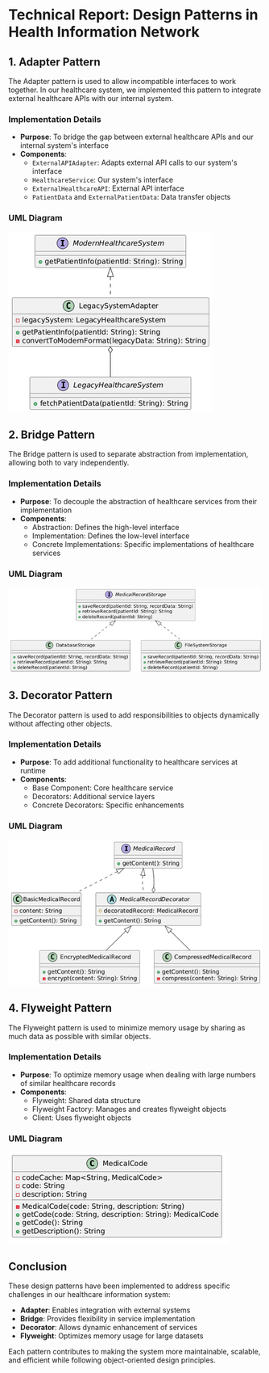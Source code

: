 # Technical Report: Design Patterns in Health Information Network

## 1. Adapter Pattern

The Adapter pattern is used to allow incompatible interfaces to work together. In our healthcare system, we implemented this pattern to integrate external healthcare APIs with our internal system.

### Implementation Details
- **Purpose**: To bridge the gap between external healthcare APIs and our internal system's interface
- **Components**:
  - `ExternalAPIAdapter`: Adapts external API calls to our system's interface
  - `HealthcareService`: Our system's interface
  - `ExternalHealthcareAPI`: External API interface
  - `PatientData` and `ExternalPatientData`: Data transfer objects

### UML Diagram
![Adapter Pattern](Patterns%20UML/Adapter.png)

## 2. Bridge Pattern

The Bridge pattern is used to separate abstraction from implementation, allowing both to vary independently.

### Implementation Details
- **Purpose**: To decouple the abstraction of healthcare services from their implementation
- **Components**:
  - Abstraction: Defines the high-level interface
  - Implementation: Defines the low-level interface
  - Concrete Implementations: Specific implementations of healthcare services

### UML Diagram
![Bridge Pattern](Patterns%20UML/Bridge%20Pattern.png)

## 3. Decorator Pattern

The Decorator pattern is used to add responsibilities to objects dynamically without affecting other objects.

### Implementation Details
- **Purpose**: To add additional functionality to healthcare services at runtime
- **Components**:
  - Base Component: Core healthcare service
  - Decorators: Additional service layers
  - Concrete Decorators: Specific enhancements

### UML Diagram
![Decorator Pattern](Patterns%20UML/Decorator.png)

## 4. Flyweight Pattern

The Flyweight pattern is used to minimize memory usage by sharing as much data as possible with similar objects.

### Implementation Details
- **Purpose**: To optimize memory usage when dealing with large numbers of similar healthcare records
- **Components**:
  - Flyweight: Shared data structure
  - Flyweight Factory: Manages and creates flyweight objects
  - Client: Uses flyweight objects

### UML Diagram
![Flyweight Pattern](Patterns%20UML/Fly%20Weight.png)

## Conclusion

These design patterns have been implemented to address specific challenges in our healthcare information system:
- **Adapter**: Enables integration with external systems
- **Bridge**: Provides flexibility in service implementation
- **Decorator**: Allows dynamic enhancement of services
- **Flyweight**: Optimizes memory usage for large datasets

Each pattern contributes to making the system more maintainable, scalable, and efficient while following object-oriented design principles. 
